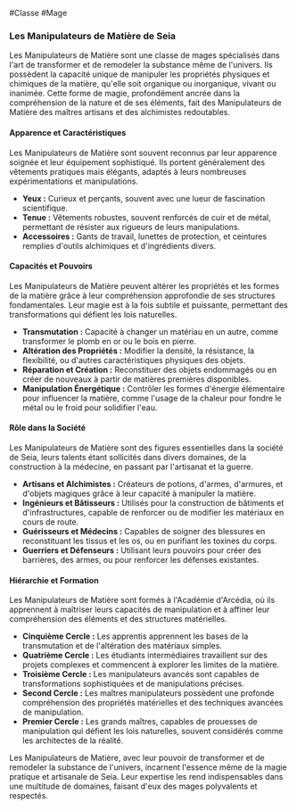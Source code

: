 #Classe #Mage
### Les Manipulateurs de Matière de Seia

Les Manipulateurs de Matière sont une classe de mages spécialisés dans l'art de transformer et de remodeler la substance même de l'univers. Ils possèdent la capacité unique de manipuler les propriétés physiques et chimiques de la matière, qu'elle soit organique ou inorganique, vivant ou inanimée. Cette forme de magie, profondément ancrée dans la compréhension de la nature et de ses éléments, fait des Manipulateurs de Matière des maîtres artisans et des alchimistes redoutables.

#### Apparence et Caractéristiques

Les Manipulateurs de Matière sont souvent reconnus par leur apparence soignée et leur équipement sophistiqué. Ils portent généralement des vêtements pratiques mais élégants, adaptés à leurs nombreuses expérimentations et manipulations.

- **Yeux :** Curieux et perçants, souvent avec une lueur de fascination scientifique.
- **Tenue :** Vêtements robustes, souvent renforcés de cuir et de métal, permettant de résister aux rigueurs de leurs manipulations.
- **Accessoires :** Gants de travail, lunettes de protection, et ceintures remplies d'outils alchimiques et d'ingrédients divers.

#### Capacités et Pouvoirs

Les Manipulateurs de Matière peuvent altérer les propriétés et les formes de la matière grâce à leur compréhension approfondie de ses structures fondamentales. Leur magie est à la fois subtile et puissante, permettant des transformations qui défient les lois naturelles.

- **Transmutation :** Capacité à changer un matériau en un autre, comme transformer le plomb en or ou le bois en pierre.
- **Altération des Propriétés :** Modifier la densité, la résistance, la flexibilité, ou d'autres caractéristiques physiques des objets.
- **Réparation et Création :** Reconstituer des objets endommagés ou en créer de nouveaux à partir de matières premières disponibles.
- **Manipulation Énergétique :** Contrôler les formes d'énergie élémentaire pour influencer la matière, comme l'usage de la chaleur pour fondre le métal ou le froid pour solidifier l'eau.

#### Rôle dans la Société

Les Manipulateurs de Matière sont des figures essentielles dans la société de Seia, leurs talents étant sollicités dans divers domaines, de la construction à la médecine, en passant par l'artisanat et la guerre.

- **Artisans et Alchimistes :** Créateurs de potions, d'armes, d'armures, et d'objets magiques grâce à leur capacité à manipuler la matière.
- **Ingénieurs et Bâtisseurs :** Utilisés pour la construction de bâtiments et d'infrastructures, capable de renforcer ou de modifier les matériaux en cours de route.
- **Guérisseurs et Médecins :** Capables de soigner des blessures en reconstituant les tissus et les os, ou en purifiant les toxines du corps.
- **Guerriers et Défenseurs :** Utilisant leurs pouvoirs pour créer des barrières, des armes, ou pour renforcer les défenses existantes.

#### Hiérarchie et Formation

Les Manipulateurs de Matière sont formés à l'Académie d'Arcédia, où ils apprennent à maîtriser leurs capacités de manipulation et à affiner leur compréhension des éléments et des structures matérielles.

- **Cinquième Cercle :** Les apprentis apprennent les bases de la transmutation et de l'altération des matériaux simples.
- **Quatrième Cercle :** Les étudiants intermédiaires travaillent sur des projets complexes et commencent à explorer les limites de la matière.
- **Troisième Cercle :** Les manipulateurs avancés sont capables de transformations sophistiquées et de manipulations précises.
- **Second Cercle :** Les maîtres manipulateurs possèdent une profonde compréhension des propriétés matérielles et des techniques avancées de manipulation.
- **Premier Cercle :** Les grands maîtres, capables de prouesses de manipulation qui défient les lois naturelles, souvent considérés comme les architectes de la réalité.

Les Manipulateurs de Matière, avec leur pouvoir de transformer et de remodeler la substance de l'univers, incarnent l'essence même de la magie pratique et artisanale de Seia. Leur expertise les rend indispensables dans une multitude de domaines, faisant d'eux des mages polyvalents et respectés.